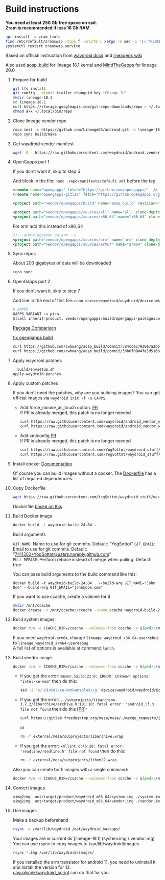 # Build instructions

**You need at least 250 Gb free space on ssd.**  
**Zram is recommended if less 16 Gb RAM**

```bash
apt install -y zram-tools
find /etc/default/zramswap -type f -print0 | xargs -0 sed -i 's/.*PERCENT=.*/PERCENT=100/g'
systemctl restart zramswap.service
```

Based on official instruction from [waydroid docs](https://docs.waydro.id/development/compile-waydroid-lineage-os-based-images) and [lineageos wiki](https://wiki.lineageos.org/emulator)  

Also used [aosp_build](https://github.com/opengapps/aosp_build) for lineage 18.1 kernel and [MindTheGapps](https://gitlab.com/MindTheGapps/vendor_gapps/) for lineage 20.0  

1. Prepare for build

    ```bash
    git lfs install
    git config --global trailer.changeid.key "Change-Id"
    mkdir lineage-18.1
    cd lineage-18.1
    curl https://storage.googleapis.com/git-repo-downloads/repo > ~/.local/bin/repo
    chmod a+x ~/.local/bin/repo
    ```

2. Clone lineage vendor repo

    ```bash
    repo init -u https://github.com/LineageOS/android.git -b lineage-18.1 --git-lfs
    repo sync build/make
    ```

3. Get waydroid vendor manifest

    ```bash
    wget -O - https://raw.githubusercontent.com/waydroid/android_vendor_waydroid/lineage-18.1/manifest_scripts/generate-manifest.sh | bash
    ```

4. OpenGapps part 1

    If you don't want it, skip to step 5

    Add block in the file: ```nano .repo/manifests/default.xml``` before the </manifest> tag

    ```xml
    <remote name="opengapps" fetch="https://github.com/opengapps/"  />
    <remote name="opengapps-gitlab" fetch="https://gitlab.opengapps.org/opengapps/"  />

    <project path="vendor/opengapps/build" name="aosp_build" revision="master" remote="opengapps" />

    <project path="vendor/opengapps/sources/all" name="all" clone-depth="1" revision="master" remote="opengapps-gitlab" />
    <project path="vendor/opengapps/sources/x86_64" name="x86_64" clone-depth="1" revision="master" remote="opengapps-gitlab" />
    ```

    For arm add this instead of x86_64

    ```xml
    <!-- arm64 depends on arm -->
    <project path="vendor/opengapps/sources/arm" name="arm" clone-depth="1" revision="master" remote="opengapps-gitlab" />
    <project path="vendor/opengapps/sources/arm64" name="arm64" clone-depth="1" revision="master" remote="opengapps-gitlab" />
    ```

5. Sync repos

   About 200 gigabytes of data will be downloaded

    ```bash
    repo sync
    ```

6. OpenGapps part 2

    If you don't want it, skip to step 7

    Add line in the end of this file: ```nano device/waydroid/waydroid/device.mk```

    ```bash
    # GAPPS
    GAPPS_VARIANT := pico
    $(call inherit-product, vendor/opengapps/build/opengapps-packages.mk)
    ```

    [Package Comparison](https://github.com/opengapps/opengapps/wiki/Package-Comparison)

    [fix opengapps build](https://github.com/opengapps/aosp_build/pull/222)

    ```bash
    curl https://github.com/cwhuang/aosp_build/commit/384cdac7930e7a2b67fd287cfae943fdaf7e5ca3.patch | git -C vendor/opengapps/build apply -v --index
    curl https://github.com/cwhuang/aosp_build/commit/3bb6f0804fe5d516b6b0bc68d8a45a2e57f147d5.patch | git -C vendor/opengapps/build apply -v --index
    ```

7. Apply waydroid patches

    ```bash
    . build/envsetup.sh
    apply-waydroid-patches
    ```

8. Apply custom patches

    If you don't need the patches, why are you building images? You can get official images via ```waydroid init -f -s GAPPS```.

    * Add force_mouse_as_touch option. [PR](https://github.com/waydroid/android_vendor_waydroid/pull/33)  
       If PR is already merged, this patch is no longer needed

        ```bash
        curl https://raw.githubusercontent.com/waydroid/android_vendor_waydroid/828afefb59ccce46e089756e95e15e6191e272f1/waydroid-patches/base-patches-30/frameworks/base/0051-Force-mouse-event-as-touch-1-2.patch | git -C frameworks/base/ apply -v --index
        curl https://raw.githubusercontent.com/waydroid/android_vendor_waydroid/828afefb59ccce46e089756e95e15e6191e272f1/waydroid-patches/base-patches-30/frameworks/native/0015-Force-mouse-event-as-touch-2-2.patch | git -C frameworks/native/ apply -v --index
        ```

    * Add xmlconfig [PR](https://github.com/waydroid/android_external_mesa3d/pull/8)  
        If PR is already merged, this patch is no longer needed

        ```bash
        curl https://raw.githubusercontent.com/YogSottot/waydroid_stuff/master/kernel_build/lineage-18.1/0001-patch-30-Enable-xmlconfig-on-Android-01.patch | git -C external/mesa/ apply -v --index
        curl https://raw.githubusercontent.com/YogSottot/waydroid_stuff/master/kernel_build/lineage-18.1/0001-patch-30-Enable-xmlconfig-on-Android-02.patch | git -C external/mesa/ apply -v --index
        ```

9. Install docker
    [Documentation](https://docs.docker.com/desktop/install/linux-install/)  

    Of course you can build images without a docker. The [Dockerfile](../Dockerfile) has a list of required dependencies.

10. Copy Dockerfile

    ```bash
    wget https://raw.githubusercontent.com/YogSottot/waydroid_stuff/master/kernel_build/Dockerfile
    ```

    Dockerfile [based on this](https://github.com/rabilrbl/kernel-build/)

11. Build Docker image

    ```bash
    docker build -t waydroid-build-24.04 .
    ```

    Build arguments

    ```GIT_NAME```: Name to use for git commits. Default: "YogSottot"
    ```GIT_EMAIL```: Email to use for git commits. Default: "<7411302+YogSottot@users.noreply.github.com>"  
    ```PULL_REBASE```: Perform rebase instead of merge when pulling. Default: true

    You can pass build arguments to the build command like this:

    ```docker build -t waydroid-build-24.04 . --build-arg GIT_NAME="John Doe" --build-arg GIT_EMAIL="john@doe.com" .```

    If you want to use ccache, create a volume for it

    ```bash
    mkdir /mnt/ccache
    docker create -v /mnt/ccache:/ccache --name ccache waydroid-build-24.04
    ```

12. Build system images

    ```bash
    docker run -e CCACHE_DIR=/ccache --volumes-from ccache -v $(pwd):/mnt/lineage -it waydroid-build-24.04 bash -c 'cd /mnt/lineage && ccache -M 50G && . build/envsetup.sh && lunch lineage_waydroid_x86_64-userdebug && make systemimage -j$(nproc --all)' 
    ```

    If you need ```waydroid-arm64```, change ```lineage_waydroid_x86_64-userdebug``` to ```lineage_waydroid_arm64-userdebug```.  
    A full list of options is available at command ```lunch```.  

13. Build vendor image

    ```bash
    docker run -e CCACHE_DIR=/ccache --volumes-from ccache -v $(pwd):/mnt/lineage -it waydroid-build-24.04 bash -c 'cd /mnt/lineage && ccache -M 50G && . build/envsetup.sh && lunch lineage_waydroid_x86_64-userdebug && make vendorimage -j$(nproc --all)' 
    ```

      * If you get the error: ```meson.build:21:0: ERROR: Unknown options: "intel-xe-kmd"``` then do this:

          ```bash
          sed -i 's/-Dintel-xe-kmd=enabled//g' device/waydroid/waydroid/BoardConfig.mk
          ```

      * If you get the error: ```../subprojects/libarchive-3.7.2/libarchive/archive.h:101:10: fatal error: 'android_lf.h' file not found``` then do this [[PR](https://gitlab.freedesktop.org/mesa/mesa/-/merge_requests/27648)]:

        ```bash
        curl https://gitlab.freedesktop.org/mesa/mesa/-/merge_requests/27648.patch | git -C external/mesa/ apply -v --index
        ```

        or

        ```bash
        rm -f external/mesa/subprojects/libarchive.wrap
        ```

      * If you get the error: ```xmllint.c:45:10: fatal error: 'readline/readline.h' file not found``` then do this:

        ```bash
        rm -f external/mesa/subprojects/libxml2.wrap
        ```

    Also you can create both images with a single command:

    ```bash
    docker run -e CCACHE_DIR=/ccache --volumes-from ccache -v $(pwd):/mnt/lineage -it waydroid-build-24.04 bash -c 'cd /mnt/lineage && ccache -M 50G && . build/envsetup.sh && lunch lineage_waydroid_x86_64-userdebug && make systemimage -j$(nproc --all) && make vendorimage -j$(nproc --all)' 
    ```

14. Convert images

    ```bash
    simg2img  out/target/product/waydroid_x86_64/system.img ./system.img
    simg2img  out/target/product/waydroid_x86_64/vendor.img ./vendor.img
    ```

15. Use images

    Make a backup beforehand

    ```bash
    rsync -a /var/lib/waydroid /opt/waydroid_backups/
    ```

    Your images are in current dir [lineage-18.1] (system.img / vendor.img)
    You can use rsync to copy images to /var/lib/waydroid/images  

    ```bash
    rsync *.img /var/lib/waydroid/images/
    ```

    If you installed the arm translator for android 11, you need to uninstall it and install the version for 13.  
    [casualsnek/waydroid_script](https://github.com/casualsnek/waydroid_script) can do that for you.
